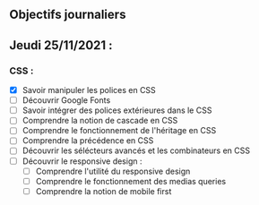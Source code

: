 ## Objectifs journaliers

## Jeudi 25/11/2021 :


### CSS :

* [X] Savoir manipuler les polices en CSS
* [ ] Découvrir Google Fonts
* [ ] Savoir intégrer des polices extérieures dans le CSS
* [ ] Comprendre la notion de cascade en CSS
* [ ] Comprendre le fonctionnement de l'héritage en CSS
* [ ] Comprendre la précédence en CSS
* [ ] Découvrir les sélécteurs avancés et les combinateurs en CSS
* [ ] Découvrir le responsive design :
  * [ ] Comprendre l'utilité du responsive design
  * [ ] Comprendre le fonctionnement des medias queries
  * [ ] Comprendre la notion de mobile first
